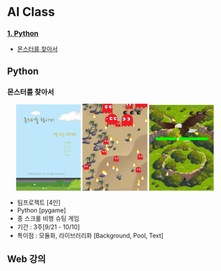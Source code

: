 # AI Class 

### [1. Python](#Python)
  - [몬스터를 찾아서](#몬스터를-찾아서)

## Python

### 몬스터를 찾아서
<p align="center" width="100%">
  <img src="portfolio_image/python_portfolio01.png" width="30%">
  <img src="portfolio_image/python_portfolio02.png" width="30%">
  <img src="portfolio_image/python_portfolio03.png" width="30%">
</p>

- 팀프로젝트 [4인]
- Python [pygame]
- 종 스크롤 비행 슈팅 게임
- 기간 : 3주[9/21 - 10/10]
- 특이점 : 모듈화, 라이브러리화 [Background, Pool, Text]

## Web 강의
